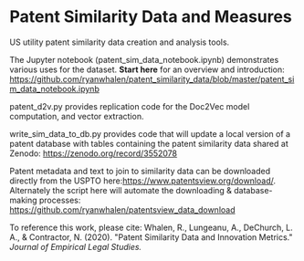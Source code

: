 # Patent Similarity Data and Measures
US utility patent similarity data creation and analysis tools. 

The Jupyter notebook (patent_sim_data_notebook.ipynb) demonstrates various uses for the dataset. **Start here** for an overview and introduction: https://github.com/ryanwhalen/patent_similarity_data/blob/master/patent_sim_data_notebook.ipynb

patent_d2v.py provides replication code for the Doc2Vec model computation, and vector extraction. 

write_sim_data_to_db.py provides code that will update a local version of a patent database with tables containing the patent similarity data shared at Zenodo: https://zenodo.org/record/3552078

Patent metadata and text to join to similarity data can be downloaded directly from the USPTO here:https://www.patentsview.org/download/. 
Alternately the script here will automate the downloading & database-making processes: https://github.com/ryanwhalen/patentsview_data_download

To reference this work, please cite: Whalen, R., Lungeanu, A., DeChurch, L. A., & Contractor, N. (2020). "Patent Similarity Data and Innovation Metrics." *Journal of Empirical Legal Studies.*

